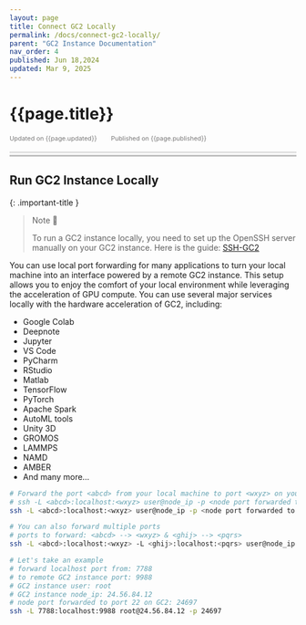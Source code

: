 ```yaml
---
layout: page
title: Connect GC2 Locally
permalink: /docs/connect-gc2-locally/
parent: "GC2 Instance Documentation"
nav_order: 4
published: Jun 18,2024
updated: Mar 9, 2025
---
```


# {{page.title}}

<div style="font-size:0.78em;color: #797878; margin-bottom:1.5em;">
     <span>Updated on {{page.updated}}</span>
    <span style="margin-left:2em;">Published on {{page.published}}</span>
</div>

<hr style="border:none;height:3px;background-color:#e0e0e0;margin:0;">
<hr style="border:none;height:3px;background-color:#bebebe;margin-top:0.2em;margin-bottom:1.5em;">

## Run GC2 Instance Locally

{: .important-title }
> Note 📝
> 
> To run a GC2 instance locally, you need to set up the OpenSSH server manually on your GC2 instance. Here is the guide: [SSH-GC2](https://dataoorts.document360.io/docs/ssh-gc2-instances)
>

You can use local port forwarding for many applications to turn your local machine into an interface powered by a remote GC2 instance. This setup allows you to enjoy the comfort of your local environment while leveraging the acceleration of GPU compute. You can use several major services locally with the hardware acceleration of GC2, including:

* Google Colab
* Deepnote
* Jupyter
* VS Code
* PyCharm
* RStudio
* Matlab
* TensorFlow
* PyTorch
* Apache Spark
* AutoML tools
* Unity 3D
* GROMOS
* LAMMPS
* NAMD
* AMBER
* And many more…

```bash
# Forward the port <abcd> from your local machine to port <wxyz> on your remote GC2 machine
# ssh -L <abcd>:localhost:<wxyz> user@node_ip -p <node port forwarded to port 22 on GC2>
ssh -L <abcd>:localhost:<wxyz> user@node_ip -p <node port forwarded to port 22 on GC2>
```

```bash
# You can also forward multiple ports
# ports to forward: <abcd> --> <wxyz> & <ghij> --> <pqrs>
ssh -L <abcd>:localhost:<wxyz> -L <ghij>:localhost:<pqrs> user@node_ip -p <node port forwarded to port 22 on GC2>
```

```bash
# Let's take an example
# forward localhost port from: 7788
# to remote GC2 instance port: 9988
# GC2 instance user: root
# GC2 instance node_ip: 24.56.84.12
# node port forwarded to port 22 on GC2: 24697
ssh -L 7788:localhost:9988 root@24.56.84.12 -p 24697
```